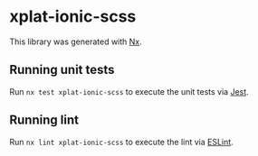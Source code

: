 # xplat-ionic-scss

This library was generated with [Nx](https://nx.dev).

## Running unit tests

Run `nx test xplat-ionic-scss` to execute the unit tests via [Jest](https://jestjs.io).

## Running lint

Run `nx lint xplat-ionic-scss` to execute the lint via [ESLint](https://eslint.org/).
